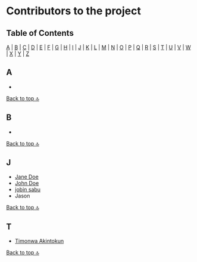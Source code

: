 # Contributors to the project

## Table of Contents

[A](#a) | [B](#b) | [C](#c) | [D](#d) | [E](#e) | [F](#f) | [G](#g) | [H](#h) | [I](#i) | [J](#j) | [K](#k) | [L](#l) | [M](#m) | [N](#n) | [O](#o) | [P](#p) | [Q](#q) | [R](#r) | [S](#s) | [T](#t) | [U](#u) | [V](#v) | [W](#w) | [X](#x) | [Y](#y) | [Z](#z)

## A

-

[Back to top 🔝](#table-of-contents)

## B

-

[Back to top 🔝](#table-of-contents)

## J

- [Jane Doe](https://example.com)
- [John Doe](https://example.com)
- [jobin sabu](https://github.com/JOBIN-SABU)
- Jason 

[Back to top 🔝](#table-of-contents)

## T

- [Timonwa Akintokun](https://blog.timonwa.com)

[Back to top 🔝](#table-of-contents)
